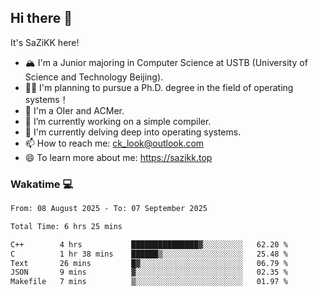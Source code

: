 ## Hi there 👋

It's SaZiKK here!

- 🏔️ I'm a Junior majoring in Computer Science  at USTB (University of Science and Technology Beijing).
- 🧑‍🎓 I'm planning to pursue a Ph.D. degree in the field of operating systems！
- 🚀 I'm a OIer and ACMer.
- 🔭 I’m currently working on a simple compiler.
- 🌱 I'm currently delving deep into operating systems.
- 📫 How to reach me: ck_look@outlook.com
- 😄 To learn more about me: https://sazikk.top

  
<!--
**SaZiKK/SaZiKK** is a ✨ _special_ ✨ repository because its `README.md` (this file) appears on your GitHub profile.

Here are some ideas to get you started:

- 🔭 I’m currently working on ...
- 🌱 I’m currently learning ...
- 👯 I’m looking to collaborate on ...
- 🤔 I’m looking for help with ...
- 💬 Ask me about ...
- 📫 How to reach me: ...
- 😄 Pronouns: ...
- ⚡ Fun fact: ...
-->

### Wakatime 💻

<!--START_SECTION:waka-->

```txt
From: 08 August 2025 - To: 07 September 2025

Total Time: 6 hrs 25 mins

C++        4 hrs           ███████████████▓░░░░░░░░░   62.20 %
C          1 hr 38 mins    ██████▒░░░░░░░░░░░░░░░░░░   25.48 %
Text       26 mins         █▓░░░░░░░░░░░░░░░░░░░░░░░   06.79 %
JSON       9 mins          ▓░░░░░░░░░░░░░░░░░░░░░░░░   02.35 %
Makefile   7 mins          ▒░░░░░░░░░░░░░░░░░░░░░░░░   01.97 %
```

<!--END_SECTION:waka-->
